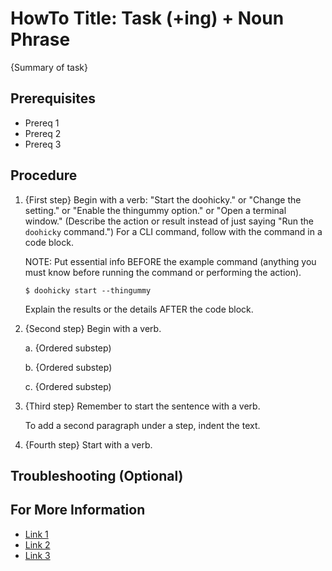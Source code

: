 # HowTo Title: Task (+ing) + Noun Phrase

<!--
  Copyright 2018-2020 Cargill Incorporated
  Licensed under Creative Commons Attribution 4.0 International License
  https://creativecommons.org/licenses/by/4.0/
-->

<!-- (like "Enabling Optional Features" or "Creating the Registry") -->

<!--
Note: The file name should match the title, with underscores instead of spaces
and no caps, such as configuring_splinter.md or enabling_optional_features.md.)
-->

{Summary of task}

<!--
Start the topic with a high-level description of the task and where it fits
in the Splinter ecosystem.
- What task does this topic explain?
- Who performs this task?
- When or why would you do this task?
- What is the desired result?
-->

## Prerequisites

* Prereq 1
* Prereq 2
* Prereq 3

<!--
List the requirements for this task (required software, information you must
provide, what tasks must be done before this one, etc.).
-->

## Procedure

<!--
Always number the steps. You can use bullets within a step for lists of items
that don't have an order, such as optional values or settings.
-->

1. {First step} Begin with a verb: "Start the doohicky." or "Change the
   setting." or "Enable the thingummy option." or "Open a terminal window."
   (Describe the action or result instead of just saying "Run the `doohicky`
   command.") For a CLI command, follow with the command in a code block.

   NOTE: Put essential info BEFORE the example command (anything you must
   know before running the command or performing the action).

   ``` console
   $ doohicky start --thingummy
   ```

   Explain the results or the details AFTER the code block.

1. {Second step} Begin with a verb.

   a. {Ordered substep)

   b. {Ordered substep)

   c. {Ordered substep)


1. {Third step} Remember to start the sentence with a verb.

   To add a second paragraph under a step, indent the text.

1. {Fourth step} Start with a verb.


## Troubleshooting (Optional)

<!--
If necessary...
-->

## For More Information

<!--
Add links to related topics (concepts, how-to topics, reference topics, etc.)
in a bulleted list.

If appropriate, show what task usually comes next.
-->

 * [Link 1](URL-or-relative-path)
 * [Link 2](URL-or-relative-path)
 * [Link 3](URL-or-relative-path)

